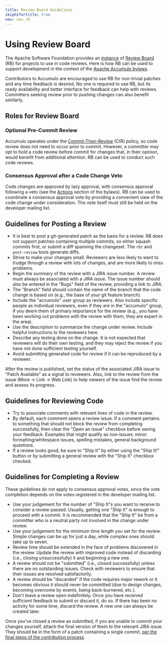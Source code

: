 ```yaml
---
title: Review Board Guidelines
skiph1fortitle: true
nav: nav_rb
---
```


# Using Review Board

The Apache Software Foundation provides an [instance][rbinstance] of
[Review Board][rb] (RB) for projects to use in code reviews. Here is how RB can
be used to support development in the context of the
[Apache Accumulo bylaws][bylaws].

Contributors to Accumulo are encouraged to use RB for non-trivial patches and
any time feedback is desired. No one is required to use RB, but its ready
availability and better interface for feedback can help with reviews. Committers
seeking review prior to pushing changes can also benefit similarly.

## Roles for Review Board

### Optional Pre-Commit Review

Accumulo operates under the [Commit-Then-Review][ctr] (CtR) policy, so code
review does not need to occur prior to commit. However, a committer may opt to
hold a code review before commit for changes that, in their opinion, would
benefit from additional attention. RB can be used to conduct such code reviews.

### Consensus Approval after a Code Change Veto

Code changes are approved by lazy approval, with consensus approval following
a veto (see the [Actions][actions] section of the bylaws). RB can be used
to coordinate a consensus approval vote by providing a convenient view of the
code change under consideration. The vote itself must still be held on the
developer mailing list.

## Guidelines for Posting a Review

* It is best to post a git-generated patch as the basis for a review. RB does
  not support patches containing multiple commits, so either squash commits
  first, or submit a diff spanning the changeset. The `rbt` and `post-review`
  tools generate diffs.
* Strive to make your changes small. Reviewers are less likely to want to
  trudge through a review with lots of changes, and are more likely to miss
  problems.
* Begin the summary of the review with a JIRA issue number. A review must
  always be associated with a JIRA issue. The issue number should also be
  entered in the "Bugs" field of the review, providing a link to JIRA.
* The "Branch" field should contain the name of the branch that the code change
  is based on (e.g., the base of your git feature branch).
* Include the "accumulo" user group as reviewers. Also include specific people
  as individual reviewers, even if they are in the "accumulo" group, if you
  deem them of primary importance for the review (e.g., you have been working
  out problems with the review with them, they are expert in the area).
* Use the description to summarize the change under review. Include helpful
  instructions to the reviewers here.
* Describe any testing done on the change. It is not expected that reviewers
  will do their own testing, and they may reject the review if you have not
  done sufficient testing yourself.
* Avoid submitting generated code for review if it can be reproduced by a
  reviewer.

After the review is published, set the status of the associated JIRA issue to
"Patch Available" as a signal to reviewers. Also, link to the review from the
issue (More -> Link -> Web Link) to help viewers of the issue find the review
and assess its progress.

## Guidelines for Reviewing Code

* Try to associate comments with relevant lines of code in the review.
* By default, each comment opens a review issue. If a comment pertains to
  something that should not block the review from completing successfully, then
  clear the "Open an issue" checkbox before saving your feedback. Examples that
  might qualify as non-issues: minor formatting/whitespace issues, spelling
  mistakes, general background questions.
* If a review looks good, be sure to "Ship It" by either using the "Ship It!"
  button or by submitting a general review with the "Ship It" checkbox checked.

## Guidelines for Completing a Review

These guidelines do not apply to consensus approval votes, since the vote
completion depends on the votes registered in the developer mailing list.

* Use your judgement for the number of "Ship It"s you want to receive to
  consider a review passed. Usually, getting one "Ship It" is enough to proceed
  with a commit. It is recommended that the "Ship It" be from a committer who
  is a neutral party not involved in the change under review.
* Use your judgement for the minimum time length you set for the review. Simple
  changes can be up for just a day, while complex ones should take up to seven.
* Review time should be extended in the face of problems discovered in the
  review. Update the review with improved code instead of discarding (i.e.,
  closing unsuccessfully) it and beginning a new one.
* A review should not be "submitted" (i.e., closed successfully) unless there
  are no outstanding issues. Check with reviewers to ensure that their issues
  are resolved satisfactorily.
* A review should be "discarded" if the code requires major rework or it
  becomes obvious it should never be committed (due to design changes,
  becoming overcome by events, being back-burnered, etc.).
* Don't leave a review open indefinitely. Once you have received sufficient
  feedback to submit or discard it, do so. If there has been no activity for
  some time, discard the review. A new one can always be created later.

Once you've closed a review as submitted, if you are unable to commit your
changes yourself, attach the final version of them to the relevant JIRA issue.
They should be in the form of a patch containing a single commit,
[per the final steps of the contribution process][contributor].

[rbinstance]: https://reviews.apache.org/
[rb]: http://www.reviewboard.org/
[bylaws]: http://accumulo.apache.org/bylaws.html
[ctr]: http://www.apache.org/foundation/glossary.html#CommitThenReview
[actions]: http://accumulo.apache.org/bylaws.html#actions
[contributor]: http://accumulo.apache.org/git.html#contributors
